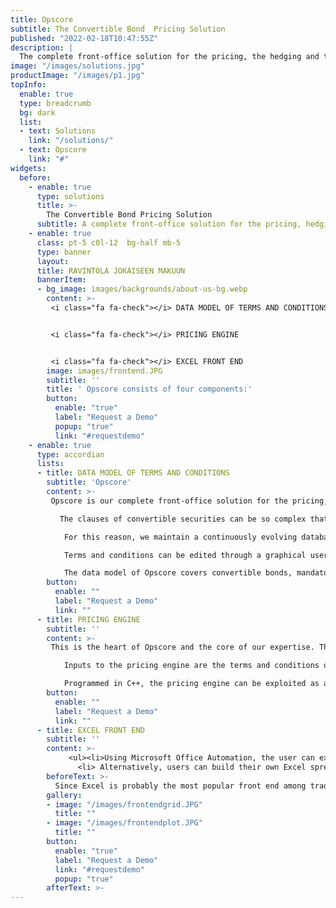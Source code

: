 ```yaml
---
title: Opscore
subtitle: The Convertible Bond  Pricing Solution
published: "2022-02-18T10:47:55Z"
description: |
  The complete front-office solution for the pricing, the hedging and the analysis of convertible securities.  It consists of three components: a data model of terms  and conditions, a pricing engine and an excel front-end.
image: "/images/solutions.jpg"
productImage: "/images/p1.jpg"
topInfo:
  enable: true
  type: breadcrumb
  bg: dark
  list:
  - text: Solutions
    link: "/solutions/"
  - text: Opscore
    link: "#"
widgets:
  before:
    - enable: true
      type: solutions
      title: >-
        The Convertible Bond Pricing Solution   
      subtitle: A complete front-office solution for the pricing, hedging and analysis 
    - enable: true
      class: pt-5 c0l-12  bg-half mb-5
      type: banner
      layout: 
      title: RAVINTOLA JOKAISEEN MAKUUN
      bannerItem:
      - bg_image: images/backgrounds/about-us-bg.webp
        content: >-
         <i class="fa fa-check"></i> DATA MODEL OF TERMS AND CONDITIONS    


         <i class="fa fa-check"></i> PRICING ENGINE   


         <i class="fa fa-check"></i> EXCEL FRONT END       
        image: images/frontend.JPG
        subtitle: ''
        title: ' Opscore consists of four components:'
        button:
          enable: "true"
          label: "Request a Demo"
          popup: "true"
          link: "#requestdemo"
    - enable: true
      type: accordian
      lists:
      - title: DATA MODEL OF TERMS AND CONDITIONS
        subtitle: 'Opscore'
        content: >-
         Opscore is our complete front-office solution for the pricing, hedging and analysis of convertible securities. According to Sheen Kassouf and Edward Thorp              (co-authors of Beat the Market), a convertible security is “any security that may be exchanged for common stock”. In addition to warrants, Kassouf and Thorp's            classification includes convertible bonds, convertible preferred stocks, calls, stock rights and stock options. Opscore consists of three components:

           The clauses of convertible securities can be so complex that their accurate treatment not only necessitates pricing engines as evolved as ours, but also                 requires referring to the prospectus as the only reliable and complete source of information.

            For this reason, we maintain a continuously evolving database schema for the terms and conditions of convertible securities. Each time we add a new feature             to our pricing engine (after some newly released prospectus), we release the updates of both the pricing engine and the data model.

            Terms and conditions can be edited through a graphical user interface, as shown in Figure 1, and stored in the database. The user can also create and                   define terms and conditions for new issues of convertible securities.

            The data model of Opscore covers convertible bonds, mandatories, equity options and CB callable asset swaps as shown in Figure 2. Terms and conditions of               credit default swaps (CDS) are also handled, as they are needed for the calibration of the default component of the equity-to-credit process.
        button:
          enable: ""
          label: "Request a Demo" 
          link: ""
      - title: PRICING ENGINE
        subtitle: ''
        content: >-
         This is the heart of Opscore and the core of our expertise. The pricing engine is the numerical solver of the equity-to-credit Partial Differential Equations           (PDE) with the terms and conditions of the given derivative instrument acting as boundary conditions. Our implementation relies on the most advanced finite              difference schemes. These schemes include computational grids that adapt in order to best capture the events, whether in time or space, that occur during              the lifetime of the specific instrument.

            Inputs to the pricing engine are the terms and conditions of the instruments involved in the pricing, market data (yield curves, stock spot price and FX               rates), market assumptions (dividend forecast and recovery rates for each instrument involved on pricing and calibration) and the theoretical parameters               (Brownian volatility, hazard rate) which are inferred from the calibration routines, themselves an integral part of the pricing engine.

            Programmed in C++, the pricing engine can be exploited as a separate suite of DLLs (Dynamic-Link Libraries) which the user may wish to integrate into                    his/her exisiting system, independently of the database schema of Opscore or the Excel functionality. To this end, COM, Java and C++ interfaces are                    available. The DLL can also be called from Matlab. The client, therefore, can choose between integrating our DLLs into his/her system or relying on us to              maintain the databases schema.
        button:
          enable: ""
          label: "Request a Demo" 
          link: ""
      - title: EXCEL FRONT END
        subtitle: ''
        content: >-
             <ul><li>Using Microsoft Office Automation, the user can export all the terms and conditions of the convertible security from the Opscore data model to                  the Opscore Excel Analyzer. Several theoretical models can be defined and simulated on this worksheet. 3D surfaces of theoretical values and Greeks can                 be instantaneously plotted. More generally, every single output can be plotted as a function of every single input. This is achieved by the VBA                         routines of the Opscore Excel Analyzer, which, in turn, call the DLL of the pricing engine; moreover, the user can simulate terms and conditions                        different from the ones that are stored in the Opscore database, without affecting the stored data.</li>
               <li> Alternatively, users can build their own Excel spreadsheet, laying out the results of the pricing engine any way they please thanks to the Opscore                 XLL functions. The Opscore XLLs accept the identification number of the given security (its internal database code, ISIN, CUSIP, Bloomberg number or                   SEDOL) as an argument. This allows the XLLs to retrieve the corresponding terms and conditions from the Opscore database. The remaining arguments are                   the theoretical parameters (such as Brownian volatility and hazard rate). They are produced on the spreadsheet, either by calibration routines or by                    direct user input.</li></ul>
        beforeText: >-
          Since Excel is probably the most popular front end among traders and hedge fund managers, we made sure that all the results of Opscore are published to                  Excel. There are two ways the user may view these results:
        gallery:
        - image: "/images/frontendgrid.JPG"
          title: ""
        - image: "/images/frontendplot.JPG"
          title: ""
        button:
          enable: "true"
          label: "Request a Demo"
          link: "#requestdemo"
          popup: "true"
        afterText: >-
---
```

